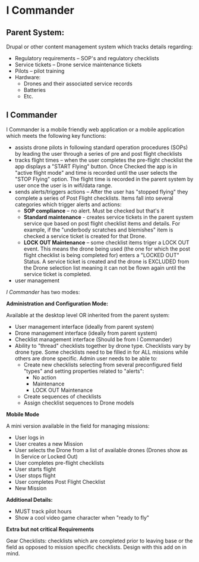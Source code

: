 # I Commander

## Parent System:

Drupal or other content management system which tracks details regarding:

- Regulatory requirements – SOP&#39;s and regulatory checklists
- Service tickets – Drone service maintenance tickets
- Pilots – pilot training
- Hardware:
  - Drones and their associated service records
  - Batteries
  - Etc.

## I Commander

I Commander is a mobile friendly web application or a mobile application which meets the following key functions:

- assists drone pilots in following standard operation procedures (SOPs) by leading the user through a series of pre and post flight checklists
- tracks flight times – when the user completes the pre-flight checklist the app displays a &quot;START Flying&quot; button.  Once Checked the app is in &quot;active flight mode&quot; and time is recorded until the user selects the &quot;STOP Flying&quot; option.  The flight time is recorded in the parent system by user once the user is in wifi/data range.
- sends alerts/triggers actions – After the user has &quot;stopped flying&quot; they complete a series of Post Flight checklists. Items fall into several categories which trigger alerts and actions:
  - **SOP compliance** – no alert. Must be checked but that&#39;s it
  - **Standard maintenance** - creates service tickets in the parent system service que based on post flight checklist items and details. For example, if the &quot;underbody scratches and blemishes&quot; item is checked a service ticket is created for that Drone.
  - **LOCK OUT Maintenance** – some checklist items triger a LOCK OUT event.  This means the drone being used (the one for which the post flight checklist is being completed for) enters a &quot;LOCKED OUT&quot; Status.  A service ticket is created and the drone is EXCLUDED from the Drone selection list meaning it can not be flown again until the service ticket is completed.
- user management

_I Commander_ has two modes:

**Administration and Configuration Mode:**

Available at the desktop level OR inherited from the parent system:

- User management interface (ideally from parent system)
- Drone management interface (ideally from parent system)
- Checklist management interface (Should be from I Commander)
- Ability to &quot;thread&quot; checklists together by drone type. Checklists vary by drone type.  Some checklists need to be filled in for ALL missions while others are drone specific.  Admin user needs to be able to:
  - Create new checklists selecting from several preconfigured field &quot;types&quot; and setting properties related to &quot;alerts&quot;:
    - No action
    - Maintenance
    - LOCK OUT Maintenance
  - Create sequences of checklists
  - Assign checklist sequences to Drone models

**Mobile Mode**

A mini version available in the field for managing missions:

- User logs in
- User creates a new Mission
- User selects the Drone from a list of available drones (Drones show as In Service or Locked Out)
- User completes pre-flight checklists
- User starts flight
- User stops flight
- User completes Post Flight Checklist
- New Mission

**Additional Details:**

- MUST track pilot hours
- Show a cool video game character when &quot;ready to fly&quot;

**Extra but not critical Requirements**

Gear Checklists: checklists which are completed prior to leaving base or the field as opposed to mission specific checklists. Design with this add on in mind.